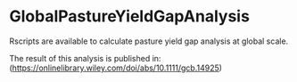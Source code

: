 # GlobalPastureYieldGapAnalysis

Rscripts are available to calculate pasture yield gap analysis at global scale.

The result of this analysis is published in: (https://onlinelibrary.wiley.com/doi/abs/10.1111/gcb.14925)
